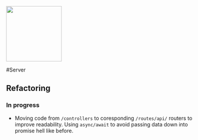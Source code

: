<img src="https://github.com/armaandh/InterlineReader/blob/master/ILReader_Logo-with-tagline2.png" height="150">

#Server

## Refactoring

### In progress

- Moving code from `/controllers` to coresponding `/routes/api/` routers to improve readability.
Using `async/await` to avoid passing data down into promise hell like before. 
